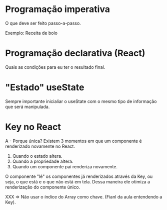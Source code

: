 # Programação imperativa
O que deve ser feito passo-a-passo.

Exemplo: Receita de bolo

# Programação declarativa (React)
Quais as condições para eu ter o resultado final.

# "Estado" useState
Sempre importante inicialiar o useState com o mesmo tipo de informação que será manipulada.

# Key no React
A - Porque única?
Existem 3 momentos em que um componente é renderizado novamente no React.
  1. Quando o estado altera.
  2. Quando a propriedade altera.
  3. Quando um componente pai renderiza novamente. 

O componente "lê" os componentes já renderizados através da Key, ou seja, o que está e o que não está em tela.
Dessa maneira ele otimiza a renderização do componente único.

XXX => Não usar o índice do Array como chave. (Fianl da aula entendendo a Key).